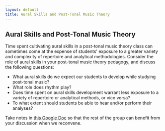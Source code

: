 ```yaml
---
layout: default
title: Aural Skills and Post-Tonal Music Theory
---
```


## Aural Skills and Post-Tonal Music Theory

Time spent cultivating aural skills in a post-tonal music theory class can sometimes come at the expense of students' exposure to a greater variety and complexity of repertoire and analytical methodologies. Consider the role of aural skills in your post-tonal music theory pedagogy, and discuss the following questions:

- What aural skills do we expect our students to develop while studying post-tonal music? 
- What role does rhythm play?
- Does time spent on aural skills development warrant less exposure to a variety of repertoire or analytical methods, or vice versa?
- To what extent should students be able to hear and/or perform their analyses?


Take notes in [this Google Doc](https://docs.google.com/document/d/1-ZAYT9xXx0GbbNcW9s-DfMMVDRowW369WMoH8P17z08/edit?usp=sharing) so that the rest of the group can benefit from your discussion when we reconvene. 